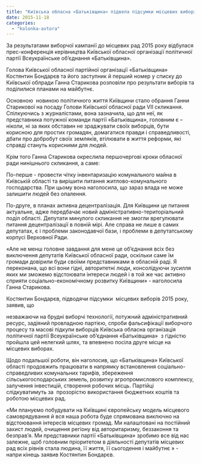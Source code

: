```yaml
---
title: "Київська обласна «Батьківщина» підвела підсумки місцевих виборів  2015 року"
date: 2015-11-18
categories: 
  - "kolonka-avtora"
---
```


За результатами виборчої кампанії до місцевих рад 2015 року відбулася прес-конференція керівництва Київської обласної організації політичної партії Всеукраїнське об’єднання «Батьківщина».

Голова Київської обласної партійної організації «Батьківщина» Костянтин Бондарєв та його заступник й перший номер у списку до Київської облради Ганна Старикова розповіли про результати виборів та поділилися планами на майбутнє.

Основною  новиною політичного життя Київщини стало обрання Ганни Старикової на посаду Голови Київської обласної ради VІІ скликання. Спілкуючись з журналістами, вона зазначила, що для неї, як представника потужної команди партії «Батьківщина», головним є – ніколи, ні за яких обставин не зраджувати своїх виборців, бути корисною для простих громадян, домагатися правди і справедливості, дбати про добробут своїх земляків, втілювати в життя реформи, які справді стануть корисними для людей.

Крім того Ганна Старикова окреслила першочергові кроки обласної ради нинішнього скликання, а саме:

По-перше - провести чітку інвентаризацію комунального майна в Київській області та вирішити питання житлово-комунального господарства. При цьому вона наголосила, що зараз влада не може залишити людей без опалення.

По-друге, в планах активна децентралізація. Для Київщини це питання актуальне, адже передбачає новий адміністративно-територіальний поділ області. Депутати минулого скликання не змогли врегулювати питання децентралізації в повній мірі. Але справа не лише в самих депутатах, є і проблеми законодавчої бази, і проблеми в депутатському корпусі Верховної Ради.

«Але не менш головне завдання для мене це об’єднання всіх без виключення депутатів Київської обласної ради, оскільки саме їм громади довірили буди своїми представниками в обласній раді. Я переконана, що всі вони гідні, авторитетні люди, консолідуючи зусилля яких ми зможемо відстоювати інтереси людей і в той же час активно сприяти соціально-економічному розвитку Київщини» - наголосила Ганна Старикова.

Костянтин Бондарєв, підводячи підсумки  місцевих виборів 2015 року, заявив, що

незважаючи на брудні виборчі технології, потужний адміністративний ресурс, задіяний провладною партією, спроби фальсифікації виборчого процесу та масові підкупи виборців Київська обласна організація політичної партії Всеукраїнське об’єднання «Батьківщина»  з гідністю пройшла цей нелегкий шлях, та впевнено посіла друге місце на місцевих виборах.

Щодо подальшої роботи, він наголосив, що «Батьківщина» Київської області продовжить працювати в напрямку встановлення соціально-справедливих комунальних тарифів, збереження  сільськогосподарських земель, розвитку агропромислового комплексу, залучення інвестицій, створення робочих місць. Партійці слідкуватимуть за  прозорістю використання бюджетних коштів та роботою місцевих рад.

«Ми плануємо побудувати на Київщині європейську модель місцевого самоврядування й вся наша робота буде спрямована виключно на відстоювання інтересів місцевих громад. Ми налаштовані на постійний захист людей, очищення регіону від авторитаризму, беззаконня та безправ’я. Ми представники партії «Батьківщина» зробимо все від нас залежне, щоб головним пріоритетом в діяльності депутатів місцевих рад всіх рівнів стала людина, її життя, її сьогодення і майбутнє » - напри кінець заявив Костянтин Бондарєв.
